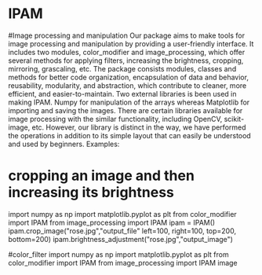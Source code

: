 # IPAM
#Image processing and manipulation
Our package aims to make tools for image processing and manipulation by providing a user-friendly interface. It includes two modules, color_modifier and image_processing, which offer several methods for applying filters, increasing the brightness, cropping, mirroring, grascaling, etc.
The package consists modules, classes and methods for better code organization, encapsulation of data and behavior, reusability, modularity, and abstraction, which contribute to cleaner, more efficient, and easier-to-maintain. 
Two external libraries is been used in making IPAM. Numpy for manipulation of the arrays whereas Matplotlib for importing and saving the images.
There are certain libraries available for image processing with the similar functionality, including OpenCV, scikit-image, etc. However, our library is distinct in the way, we have performed the operations in addition to its simple layout that can easily be understood and used by beginners.
Examples:
# cropping an image and then increasing its brightness
import numpy as np
import matplotlib.pyplot as plt
from color_modifier import IPAM
from image_processing import IPAM
ipam = IPAM()
ipam.crop_image("rose.jpg","output_file" left=100, right=100, top=200, bottom=200)
ipam.brightness_adjustment("rose.jpg","output_image")

#color_filter
import numpy as np
import matplotlib.pyplot as plt
from color_modifier import IPAM
from image_processing import IPAM
image 


